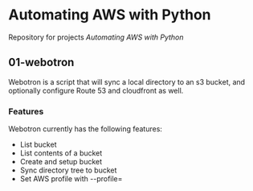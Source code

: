 # Automating AWS with Python
Repository for projects *Automating AWS with Python*

## 01-webotron

Webotron is a script that will sync a local directory to an s3 bucket, and optionally configure Route 53 and cloudfront as well. 

### Features

Webotron currently has the following features:

- List bucket
- List contents of a bucket
- Create and setup bucket
- Sync directory tree to bucket
- Set AWS profile with --profile=<profileName>

